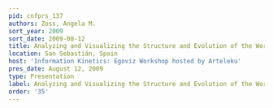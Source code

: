 ```yaml
---
pid: cnfprs_137
authors: Zoss, Angela M.
sort_year: 2009
sort_date: 2009-08-12
title: Analyzing and Visualizing the Structure and Evolution of the World Wide Science
location: San Sebastián, Spain
host: 'Information Kinetics: Egoviz Workshop hosted by Arteleku'
pres_date: August 12, 2009
type: Presentation
label: Analyzing and Visualizing the Structure and Evolution of the World Wide Science
order: '35'
---
```

